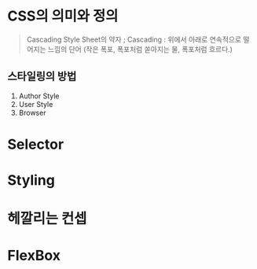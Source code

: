 # CSS의 의미와 정의
> Cascading Style Sheet의 약자 ; Cascading : 위에서 아래로 연속적으로 떨어지는 느낌의 단어 (작은 폭포, 폭포처럼 쏟아지는 물, 폭포처럼 흐르다.)

## 스타일링의 방법
1. Author Style
2. User Style
3. Browser

# Selector

# Styling

# 헤깔리는 컨셉

# FlexBox